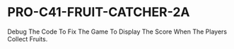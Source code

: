 # PRO-C41-FRUIT-CATCHER-2A
Debug The Code To Fix The Game To Display The Score When The Players Collect Fruits.

